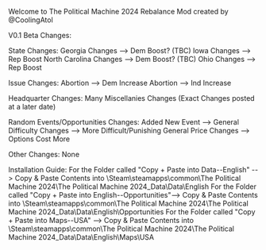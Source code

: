 Welcome to The Political Machine 2024 Rebalance Mod created by @CoolingAtol

V0.1 Beta Changes:

State Changes:
Georgia Changes 		--> Dem Boost? (TBC)
Iowa Changes 			--> Rep Boost
North Carolina Changes 		--> Dem Boost? (TBC)
Ohio Changes 			--> Rep Boost

Issue Changes:
Abortion 			--> Dem Increase
Abortion	 		--> Ind Increase

Headquarter Changes:
Many Miscellanies Changes (Exact Changes posted at a later date)

Random Events/Opportunities Changes:
Added New Event			-->
General Difficulty Changes 	--> More Difficult/Punishing
General Price Changes	   	--> Options Cost More

Other Changes:
None

Installation Guide:
For the Folder called "Copy + Paste into Data--English" 	--> Copy & Paste Contents into \Steam\steamapps\common\The Political Machine 2024\The Political Machine 2024_Data\Data\English
For the Folder called "Copy + Paste into English--Opportunities"--> Copy & Paste Contents into \Steam\steamapps\common\The Political Machine 2024\The Political Machine 2024_Data\Data\English\Opportunities
For the Folder called "Copy + Paste into Maps--USA"		--> Copy & Paste Contents into \Steam\steamapps\common\The Political Machine 2024\The Political Machine 2024_Data\Data\English\Maps\USA